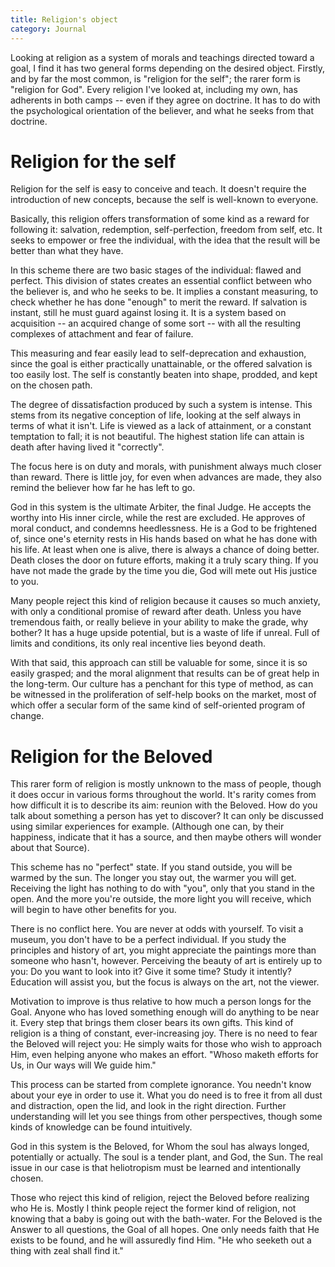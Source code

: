 ```yaml
---
title: Religion's object
category: Journal
---
```


Looking at religion as a system of morals and teachings directed toward
a goal, I find it has two general forms depending on the desired object.
Firstly, and by far the most common, is "religion for the self"; the
rarer form is "religion for God".  Every religion I've looked at,
including my own, has adherents in both camps -- even if they agree on
doctrine.  It has to do with the psychological orientation of the
believer, and what he seeks from that doctrine.

# Religion for the self

Religion for the self is easy to conceive and teach.  It doesn't require
the introduction of new concepts, because the self is well-known to
everyone.

Basically, this religion offers transformation of some kind as a reward
for following it: salvation, redemption, self-perfection, freedom from
self, etc.  It seeks to empower or free the individual, with the idea
that the result will be better than what they have.

In this scheme there are two basic stages of the individual: flawed and
perfect.  This division of states creates an essential conflict between
who the believer is, and who he seeks to be.  It implies a constant
measuring, to check whether he has done "enough" to merit the reward.
If salvation is instant, still he must guard against losing it.  It is a
system based on acquisition -- an acquired change of some sort -- with
all the resulting complexes of attachment and fear of failure.

This measuring and fear easily lead to self-deprecation and exhaustion,
since the goal is either practically unattainable, or the offered
salvation is too easily lost.  The self is constantly beaten into shape,
prodded, and kept on the chosen path.

The degree of dissatisfaction produced by such a system is intense.
This stems from its negative conception of life, looking at the self
always in terms of what it isn't.  Life is viewed as a lack of
attainment, or a constant temptation to fall; it is not beautiful.  The
highest station life can attain is death after having lived it
"correctly".

The focus here is on duty and morals, with punishment always much closer
than reward.  There is little joy, for even when advances are made, they
also remind the believer how far he has left to go.

God in this system is the ultimate Arbiter, the final Judge.  He accepts
the worthy into His inner circle, while the rest are excluded.  He
approves of moral conduct, and condemns heedlessness.  He is a God to be
frightened of, since one's eternity rests in His hands based on what he
has done with his life.  At least when one is alive, there is always a
chance of doing better.  Death closes the door on future efforts, making
it a truly scary thing.  If you have not made the grade by the time you
die, God will mete out His justice to you.

Many people reject this kind of religion because it causes so much
anxiety, with only a conditional promise of reward after death.  Unless
you have tremendous faith, or really believe in your ability to make the
grade, why bother?  It has a huge upside potential, but is a waste of
life if unreal.  Full of limits and conditions, its only real incentive
lies beyond death.

With that said, this approach can still be valuable for some, since it
is so easily grasped; and the moral alignment that results can be of
great help in the long-term.  Our culture has a penchant for this type
of method, as can be witnessed in the proliferation of self-help books
on the market, most of which offer a secular form of the same kind of
self-oriented program of change.

# Religion for the Beloved

This rarer form of religion is mostly unknown to the mass of people,
though it does occur in various forms throughout the world.  It's rarity
comes from how difficult it is to describe its aim: reunion with the
Beloved.  How do you talk about something a person has yet to discover?
It can only be discussed using similar experiences for example.
(Although one can, by their happiness, indicate that it has a source,
and then maybe others will wonder about that Source).

This scheme has no "perfect" state.  If you stand outside, you will be
warmed by the sun.  The longer you stay out, the warmer you will get.
Receiving the light has nothing to do with "you", only that you stand in
the open.  And the more you're outside, the more light you will receive,
which will begin to have other benefits for you.

There is no conflict here.  You are never at odds with yourself.  To
visit a museum, you don't have to be a perfect individual.  If you study
the principles and history of art, you might appreciate the paintings
more than someone who hasn't, however.  Perceiving the beauty of art is
entirely up to you: Do you want to look into it?  Give it some time?
Study it intently?  Education will assist you, but the focus is always
on the art, not the viewer.

Motivation to improve is thus relative to how much a person longs for
the Goal.  Anyone who has loved something enough will do anything to be
near it.  Every step that brings them closer bears its own gifts.  This
kind of religion is a thing of constant, ever-increasing joy.  There is
no need to fear the Beloved will reject you: He simply waits for those
who wish to approach Him, even helping anyone who makes an effort.
"Whoso maketh efforts for Us, in Our ways will We guide him."

This process can be started from complete ignorance.  You needn't know
about your eye in order to use it.  What you do need is to free it from
all dust and distraction, open the lid, and look in the right direction.
Further understanding will let you see things from other perspectives,
though some kinds of knowledge can be found intuitively.

God in this system is the Beloved, for Whom the soul has always longed,
potentially or actually.  The soul is a tender plant, and God, the Sun.
The real issue in our case is that heliotropism must be learned and
intentionally chosen.

Those who reject this kind of religion, reject the Beloved before
realizing who He is.  Mostly I think people reject the former kind of
religion, not knowing that a baby is going out with the bath-water.  For
the Beloved is the Answer to all questions, the Goal of all hopes.  One
only needs faith that He exists to be found, and he will assuredly find
Him.  "He who seeketh out a thing with zeal shall find it."


